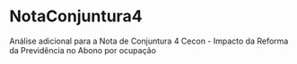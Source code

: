 # NotaConjuntura4
Análise adicional para a Nota de Conjuntura 4 Cecon - Impacto da Reforma da Previdência no Abono por ocupação
